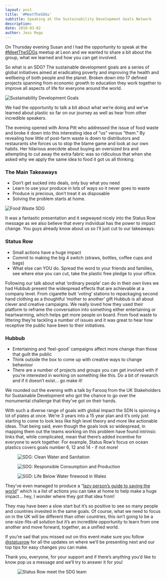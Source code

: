 ```yaml
---
layout: post
title: '#MeetTheSDGs'
subtitle: Speaking at the Sustainability Development Goals Network
description:
date: 2018-03-02
author: Jess Rego
---
```

[lazy]: http://www.un.org/sustainabledevelopment/takeaction/


On Thursday evening Susan and I had the opportunity to speak at the <a href="https://twitter.com/hashtag/MeetTheSDGs?src=hash" target="_blank">#MeetTheSDGs</a> meetup at Leon and we wanted to share a bit about the group, what we learned and how you can get involved.

So what is an SDG? The sustainable development goals are a series of global initiatives aimed at eradicating poverty and improving the health and wellbeing of both people and the planet. Broken down into 17 defined projects spanning from economic growth to education they work together to improve all aspects of life for everyone around the world.

![Sustainability Development Goals](/assets/images/blogs/sdg/SDG.jpeg)


We had the opportunity to talk a bit about what we’re doing and we’ve learned about plastic so far on our journey as well as hear from other incredible speakers.

The evening opened with Anna Pitt who addressed the issue of food waste and broke it down into this interesting idea of “us” versus “them.” By revealing how little of post-farm waste is down to distributors and restaurants she forces us to stop the blame game and look at our own habits. Her hilarious anecdote about buying an oversized bra and attempting to cut away the extra fabric was so ridiculous that when she asked why we apply the same idea to food it got us all thinking.

### The Main Takeaways
* Don’t get sucked into deals, only buy what you need
* Learn to use your produce in lots of ways so it never goes to waste
* Produce is precious, don’t treat it as disposable
* Solving the problem starts at home.

![Food Waste SDG](/assets/images/blogs/sdg/food_waste.png)

It was a fantastic presentation and it segwayed nicely into the Status Row message as we also believe that every individual has the power to impact change. You guys already know about us so I’ll just cut to our takeaways:

### Status Row
* Small actions have a huge impact
* Commit to making the big 4 switch (straws, bottles, coffee cups and bags)
* What else can YOU do. Spread the word to your friends and families, see where else you can cut, take the plastic free pledge to your office.

Following our talk about what ‘ordinary people’ can do in their own lives we had Hubbub present the widespread effects that are achievable at a company level. From cigarette butt ‘voting’ stations to repackaging second hand clothing as a thoughtful ‘mother to another’ gift Hubbub is all about clever and creative campaigns. We really loved how they used their platform to reframe the conversation into something either entertaining or heartwarming, which helps get more people on board. From food waste to littering they’re tackling a number of issues and it was great to hear how receptive the public have been to their initiatives.

### Hubbub
* Entertaining and ‘feel-good’ campaigns affect more change than those that guilt the public
* Think outside the box to come up with creative ways to change behaviour
* There are a number of projects and groups you can get involved with if you’re interested in working on something like this. Do a bit of research and if it doesn’t exist… go make it!

We rounded out the evening with a talk by Farooq from the UK Stakeholders for Sustainable Development who got the chance to go over the monumental challenge that they’ve got on their hands. 	

With such a diverse range of goals with global impact the SDN is spinning a lot of plates at once. We’re 3 years into a 15 year plan and it’s only just starting to come to look less like high level theory and more like actionable ideas. That being said, even though the goals look so widespread, in mapping them out the teams working on this problem have found intrinsic links that, while complicated, mean that there’s added incentive for everyone to work together.  For example, Status Row’s focus on ocean plastics covers goals number 6, 12 and 14 - if not more!

<div class="Blog__Post--image_3-col row">
  <div class="col-xs-12 col-sm-4">
    <figure>
      <img class="Blog__Post--image" alt="SDG: Clean Water and Sanitation" src="/assets/images/blogs/sdg/clean-water-and-sanitation.png" />
    </figure>
  </div>
  <div class="col-xs-12 col-sm-4">
    <figure>
      <img class="Blog__Post--image" alt="SDG: Responsible Consumption and Production" src="/assets/images/blogs/sdg/responsible-consumption-production.jpg" />
  </figure>
  </div>
  <div class="col-xs-12 col-sm-4">
    <figure>
      <img class="Blog__Post--image" alt="SGD: Life Below Water firewood in Wales" src="/assets/images/blogs/sdg/life_below_water.jpg" />
  </figure>
  </div>
</div>

They’ve even managed to produce a “[lazy person’s guide to saving the world][lazy]” which is a list of actions you can take at home to help make a huge impact… hey, I wonder where they got that idea from!

They may have been a slow start but it’s so positive to see so many people and countries invested in the same goals. Of course, what we need to focus on in the UK will be different than other countries, this isn’t going to be a one-size-fits-all solution but it’s an incredible opportunity to learn from one another and move forward, together, as a unified world.

If you’re sad that you missed out on this event make sure you follow <a href="https://www.instagram.com/statusrow/" target="_blank" title="Status Row on Instagram">@statusrow</a> for all the updates on where we’ll be presenting next and our top tips for easy changes you can make.

Thank you, everyone, for your support and if there’s anything you’d like to know pop us a message and we’ll try to answer it for you!

<div class="Blog__Post--image_1-col row">
  <div class="col-xs-12">
    <figure>
      <img class="Blog__Post--image" alt="Status Row meet the SDG team" src="/assets/images/blogs/sdg/Status-Row-team-photo.jpg" />
    </figure>
  </div>
</div>
